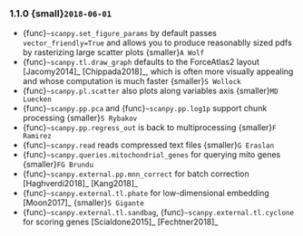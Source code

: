 ### 1.1.0 {small}`2018-06-01`

- {func}`~scanpy.set_figure_params` by default passes `vector_friendly=True` and allows you to produce reasonablly sized pdfs by rasterizing large scatter plots {smaller}`A Wolf`
- {func}`~scanpy.tl.draw_graph` defaults to the ForceAtlas2 layout [Jacomy2014]_ [Chippada2018]_, which is often more visually appealing and whose computation is much faster {smaller}`S Wollock`
- {func}`~scanpy.pl.scatter` also plots along variables axis {smaller}`MD Luecken`
- {func}`~scanpy.pp.pca` and {func}`~scanpy.pp.log1p` support chunk processing {smaller}`S Rybakov`
- {func}`~scanpy.pp.regress_out` is back to multiprocessing {smaller}`F Ramirez`
- {func}`~scanpy.read` reads compressed text files {smaller}`G Eraslan`
- {func}`~scanpy.queries.mitochondrial_genes` for querying mito genes {smaller}`FG Brundu`
- {func}`~scanpy.external.pp.mnn_correct` for batch correction [Haghverdi2018]_ [Kang2018]_
- {func}`~scanpy.external.tl.phate` for low-dimensional embedding [Moon2017]_ {smaller}`S Gigante`
- {func}`~scanpy.external.tl.sandbag`, {func}`~scanpy.external.tl.cyclone` for scoring genes [Scialdone2015]_ [Fechtner2018]_
